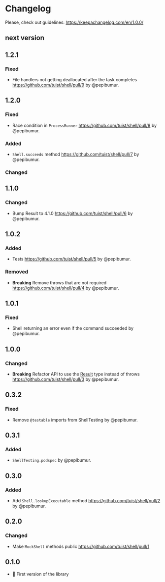 # Changelog

Please, check out guidelines: https://keepachangelog.com/en/1.0.0/

## next version

## 1.2.1

### Fixed

- File handlers not getting deallocated after the task completes https://github.com/tuist/shell/pull/9 by @pepibumur.

## 1.2.0

### Fixed

- Race condition in `ProcessRunner` https://github.com/tuist/shell/pull/8 by @pepibumur.

### Added

- `Shell.succeeds` method https://github.com/tuist/shell/pull/7 by @pepibumur.

### Changed

## 1.1.0

### Changed

- Bump Result to 4.1.0 https://github.com/tuist/shell/pull/6 by @pepibumur.

## 1.0.2

### Added

- Tests https://github.com/tuist/shell/pull/5 by @pepibumur.

### Removed

- **Breaking** Remove throws that are not required https://github.com/tuist/shell/pull/4 by @pepibumur.

## 1.0.1

### Fixed

- Shell returning an error even if the command succeeded by @pepibumur.

## 1.0.0

### Changed

- **Breaking** Refactor API to use the [Result](https://github.com/antitypical/Result) type instead of throws https://github.com/tuist/shell/pull/3 by @pepibumur.

## 0.3.2

### Fixed

- Remove `@testable` imports from ShellTesting by @pepibumur.

## 0.3.1

### Added

- `ShellTesting.podspec` by @pepibumur.

## 0.3.0

### Added

- Add `Shell.lookupExecutable` method https://github.com/tuist/shell/pull/2 by @pepibumur.

## 0.2.0

### Changed

- Make `MockShell` methods public https://github.com/tuist/shell/pull/1

## 0.1.0

- 🎉 First version of the library
